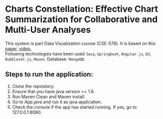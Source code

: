 # Charts Constellation: Effective Chart Summarization for Collaborative and Multi-User Analyses
This system is part Data Visualization course (CSE-578). It is based on this [paper,](https://jeffjianzhao.bitbucket.io/papers/constellations.pdf) [ video.](https://www.youtube.com/watch?v=2ltqB_hQc2A) <br/>
Following technologies have been used `Java`, `Springboot`, `Angular.js`, `D3`, `Bubbleset.js`, `Maven`.
Database: `MongoDB`. <br/>


## Steps to run the application:
1. Clone the repository.
2. Ensure that you have java version >= 1.8.
3. Run Maven Clean and Maven install.
4. Go to App.java and run it as java application.
5. Check the console if the app has started running. If yes, go to 127.0.0.1:8080.

